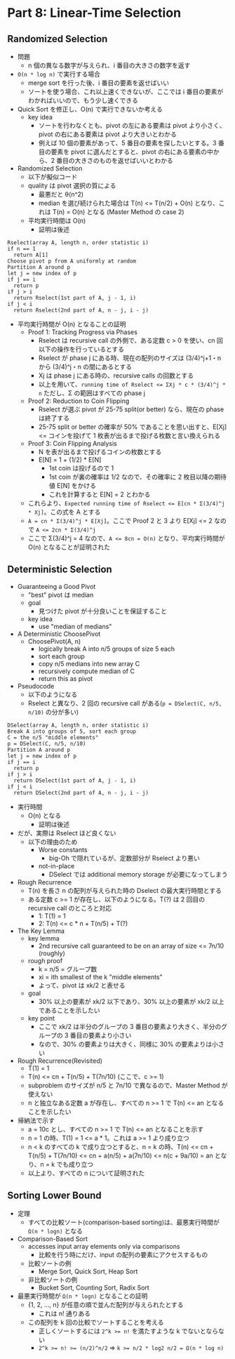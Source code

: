 # Part 8: Linear-Time Selection

## Randomized Selection

- 問題
  - n 個の異なる数字が与えられ、i 番目の大きさの数字を返す
- `O(n * log n)` で実行する場合
  - merge sort を行った後、i 番目の要素を返せばいい
  - ソートを使う場合、これ以上速くできないが、ここでは i 番目の要素がわかればいいので、もう少し速くできる
- Quick Sort を修正し、O(n) で実行できないか考える
  - key idea
    - ソートを行わなくとも、pivot の左にある要素は pivot より小さく、pivot の右にある要素は pivot より大きいとわかる
    - 例えば 10 個の要素があって、5 番目の要素を探したいとする。3 番目の要素を pivot に選んだとすると、pivot の右にある要素の中から、2 番目の大きさのものを返せばいいとわかる
- Randomized Selection
  - 以下が擬似コード
  - quality は pivot 選択の質による
    - 最悪だと θ(n^2)
    - median を選び続けられた場合は T(n) <= T(n/2) + O(n) となり、これは T(n) = O(n) となる (Master Method の case 2)
  - 平均実行時間は O(n)
    - 証明は後述

```
Rselect(array A, length n, order statistic i)
if n == 1
  return A[1]
Choose pivot p from A uniformly at random
Partition A around p
let j = new index of p
if j == i
  return p
if j > i
  return Rselect(1st part of A, j - 1, i)
if j < i
  return Rselect(2nd part of A, n - j, i - j)
```

- 平均実行時間が O(n) となることの証明
  - Proof 1: Tracking Progress via Phases
    - Rselect は recursive call の外側で、ある定数 c > 0 を使い、cn 回以下の操作を行っているとする
    - Rselect が phase j にある時、現在の配列のサイズは (3/4)^j+1・n から (3/4)^j・n の間にあるとする
    - Xj は phase j にある時の、recursive calls の回数とする
    - 以上を用いて、`running time of Rselect <= ΣXj * c * (3/4)^j * n` ただし、Σ の範囲はすべての phase j
  - Proof 2: Reduction to Coin Flipping
    - Rselect が選ぶ pivot が 25-75 split(or better) なら、現在の phase は終了する
    - 25-75 split or better の確率が 50% であることを思い出すと、E[Xj] <= コインを投げて 1 枚表が出るまで投げる枚数と言い換えられる
  - Proof 3: Coin Flipping Analysis
    - N を表が出るまで投げるコインの枚数とする
    - E[N] = 1 + (1/2) * E[N]
      - 1st coin は投げるので 1
      - 1st coin が裏の確率は 1/2 なので、その確率に 2 枚目以降の期待値 E[N] をかける
      - これを計算すると E[N] = 2 とわかる
  - これらより、`Expected running time of Rselect <= E[cn * Σ(3/4)^j * Xj]`。この式を A とする
  - `A = cn * Σ(3/4)^j * E[Xj]`。ここで Proof 2 と 3 より E[Xj] <= 2 なので `A <= 2cn * Σ(3/4)^j`
  - ここで Σ(3/4)^j = 4 なので、`A <= 8cn = O(n)` となり、平均実行時間が O(n) となることが証明された

## Deterministic Selection

- Guaranteeing a Good Pivot
  - "best" pivot は median
  - goal
    - 見つけた pivot が十分良いことを保証すること
  - key idea
    - use "median of medians"
- A Deterministic ChoosePivot
  - ChoosePivot(A, n)
    - logically break A into n/5 groups of size 5 each
    - sort each group
    - copy n/5 medians into new array C
    - recursively compute median of C
    - return this as pivot
- Pseudocode
  - 以下のようになる
  - Rselect と異なり、2 回の recursive call がある(`p = DSelect(C, n/5, n/10)` の分が多い)

```
DSelect(array A, length n, order statistic i)
Break A into groups of 5, sort each group
C = the n/5 "middle elements"
p = DSelect(C, n/5, n/10)
Partition A around p
let j = new index of p
if j == i
  return p
if j > i
  return DSelect(1st part of A, j - 1, i)
if j < i
  return DSelect(2nd part of A, n - j, i - j)
```

- 実行時間
  - O(n) となる
    - 証明は後述
- だが、実際は Rselect ほど良くない
  - 以下の理由のため
    - Worse constants
      - big-Oh で隠れているが、定数部分が Rselect より悪い
    - not-in-place
      - DSelect では additional memory storage が必要になってしまう
- Rough Recurrence
  - T(n) を長さ n の配列が与えられた時の Dselect の最大実行時間とする
  - ある定数 c >= 1 が存在し、以下のようになる。T(?) は 2 回目の recursive call のところと対応
    - 1: T(1) = 1
    - 2: T(n) <= c * n + T(n/5) + T(?)
- The Key Lemma
  - key lemma
    - 2nd recursive call guaranteed to be on an array of size <= 7n/10 (roughly)
  - rough proof
    - k = n/5 = グループ数
    - xi = ith smallest of the k "middle elements"
    - よって、pivot は xk/2 と表せる
  - goal
    - 30% 以上の要素が xk/2 以下であり、30% 以上の要素が xk/2 以上であることを示したい
  - key point
    - ここで xk/2 は半分のグループの 3 番目の要素より大きく、半分のグループの 3 番目の要素より小さい
    - なので、30% の要素よりは大きく、同様に 30% の要素よりは小さい
- Rough Recurrence(Revisited)
  - T(1) = 1
  - T(n) <= cn + T(n/5) + T(7n/10) (ここで、c >= 1)
  - subproblem のサイズが n/5 と 7n/10 で異なるので、Master Method が使えない
  - n と独立なある定数 a が存在し、すべての n >= 1 で T(n) <= an となることを示したい
- 帰納法で示す
  - a = 10c とし、すべての n >= 1 で T(n) <= an となることを示す
  - n = 1 の時、T(1) = 1 <= a * 1。これは a >= 1 より成り立つ
  - n < k のすべての k で成り立つとすると、n = k の時、T(n) <= cn + T(n/5) + T(7n/10) <= cn + a(n/5) + a(7n/10) <= n(c + 9a/10) = an となり、n = k でも成り立つ
  - 以上より、すべての n について証明された

## Sorting Lower Bound

- 定理
  - すべての比較ソート(comparison-based sorting)は、最悪実行時間が `Ω(n * logn)` となる
- Comparison-Based Sort
  - accesses input array elements only via comparisons
    - 比較を行う時にだけ、input の配列の要素にアクセスするもの
  - 比較ソートの例
    - Merge Sort, Quick Sort, Heap Sort
  - 非比較ソートの例
    - Bucket Sort, Counting Sort, Radix Sort
- 最悪実行時間が `Ω(n * logn)` となることの証明
  - {1, 2, ..., n} が任意の順で並んだ配列が与えられたとする
    - これは n! 通りある
  - この配列を k 回の比較でソートすることを考える
    - 正しくソートするには `2^k >= n!` を満たすような k でないとならない
    - `2^k >= n! >= (n/2)^n/2` => `k >= n/2 * log2 n/2 = Ω(n * log n)`
